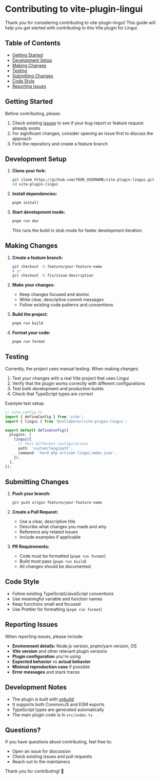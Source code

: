 # Contributing to vite-plugin-lingui

Thank you for considering contributing to vite-plugin-lingui! This guide will help you get started with contributing to this Vite plugin for Lingui.

## Table of Contents

- [Getting Started](#getting-started)
- [Development Setup](#development-setup)
- [Making Changes](#making-changes)
- [Testing](#testing)
- [Submitting Changes](#submitting-changes)
- [Code Style](#code-style)
- [Reporting Issues](#reporting-issues)

## Getting Started

Before contributing, please:

1. Check existing [issues](https://github.com/collaborar/vite-plugin-lingui/issues) to see if your bug report or feature request already exists
2. For significant changes, consider opening an issue first to discuss the approach
3. Fork the repository and create a feature branch

## Development Setup

1. **Clone your fork:**

   ```sh
   git clone https://github.com/YOUR_USERNAME/vite-plugin-lingui.git
   cd vite-plugin-lingui
   ```

2. **Install dependencies:**

   ```sh
   pnpm install
   ```

3. **Start development mode:**
   ```sh
   pnpm run dev
   ```
   This runs the build in stub mode for faster development iteration.

## Making Changes

1. **Create a feature branch:**

   ```sh
   git checkout -b feature/your-feature-name
   # or
   git checkout -b fix/issue-description
   ```

2. **Make your changes:**
   - Keep changes focused and atomic
   - Write clear, descriptive commit messages
   - Follow existing code patterns and conventions

3. **Build the project:**

   ```sh
   pnpm run build
   ```

4. **Format your code:**
   ```sh
   pnpm run format
   ```

## Testing

Currently, the project uses manual testing. When making changes:

1. Test your changes with a real Vite project that uses Lingui
2. Verify that the plugin works correctly with different configurations
3. Test both development and production builds
4. Check that TypeScript types are correct

Example test setup:

```ts
// vite.config.ts
import { defineConfig } from 'vite';
import { lingui } from '@collaborar/vite-plugin-lingui';

export default defineConfig({
  plugins: [
    lingui({
      // Test different configurations
      path: 'custom/lang/path',
      command: 'herd php artisan lingui:make-json',
    }),
  ],
});
```

## Submitting Changes

1. **Push your branch:**

   ```sh
   git push origin feature/your-feature-name
   ```

2. **Create a Pull Request:**
   - Use a clear, descriptive title
   - Describe what changes you made and why
   - Reference any related issues
   - Include examples if applicable

3. **PR Requirements:**
   - Code must be formatted (`pnpm run format`)
   - Build must pass (`pnpm run build`)
   - All changes should be documented

## Code Style

- Follow existing TypeScript/JavaScript conventions
- Use meaningful variable and function names
- Keep functions small and focused
- Use Prettier for formatting (`pnpm run format`)

## Reporting Issues

When reporting issues, please include:

- **Environment details:** Node.js version, pnpm/yarn version, OS
- **Vite version** and other relevant plugin versions
- **Plugin configuration** you're using
- **Expected behavior** vs **actual behavior**
- **Minimal reproduction case** if possible
- **Error messages** and stack traces

## Development Notes

- The plugin is built with [unbuild](https://github.com/unjs/unbuild)
- It supports both CommonJS and ESM exports
- TypeScript types are generated automatically
- The main plugin code is in `src/index.ts`

## Questions?

If you have questions about contributing, feel free to:

- Open an issue for discussion
- Check existing issues and pull requests
- Reach out to the maintainers

Thank you for contributing! 🎉
